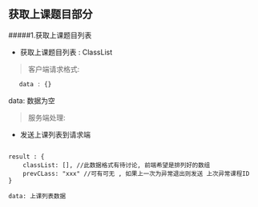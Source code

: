 ## 获取上课题目部分

#####1.获取上课题目列表

* 获取上课题目列表 : ClassList

>客户端请求格式:
 ```javascript
    data : {}
 ```
 data: 数据为空

> 服务端处理:
  * 发送上课列表到请求端

>```javascript
    result : {
        classList: [], //此数据格式有待讨论, 前端希望是排列好的数组
        prevCLass: "xxx" //可有可无 , 如果上一次为异常退出则发送 上次异常课程ID
    }
 ```
 data: 上课列表数据